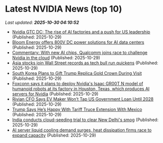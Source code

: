 # Latest NVIDIA News (top 10)
_Last updated: **2025-10-30 04:10:52**_

- [Nvidia GTC DC: The rise of AI factories and a push for US leadership](https://siliconangle.com/2025/10/29/nvidia-gtc-dc-rise-ai-factories-push-us-leadership/) (Published: 2025-10-29)
- [Bloom Energy offers 800V DC power solutions for AI data centers](https://www.digitimes.com/news/a20251028PD211/data-data-center-nvidia-fuel-efficiency.html) (Published: 2025-10-29)
- [Commentary: With new AI chips, Qualcomm joins race to challenge Nvidia in the cloud](https://www.digitimes.com/news/a20251029PD200/qualcomm-chips-accelerator-nvidia-market.html) (Published: 2025-10-29)
- [Asia stocks join Wall Street records as tech bull run quickens](https://www.channelnewsasia.com/asia/asia-stocks-join-wall-street-records-tech-bull-run-quickens-5431736) (Published: 2025-10-29)
- [South Korea Plans to Gift Trump Replica Gold Crown During Visit](https://biztoc.com/x/82edc1efb160b69e) (Published: 2025-10-29)
- [Foxconn says it plans to deploy Nvidia's Isaac GR00T N model of humanoid robots at its factory in Houston, Texas, which produces AI servers for Nvidia](https://biztoc.com/x/1a8460cd2ff03a32) (Published: 2025-10-29)
- [Rivian CFO Says EV Maker Won’t Tap US Government Loan Until 2028](https://biztoc.com/x/82b1bfa86add0d5e) (Published: 2025-10-29)
- [Trump Says He’s Happy With Tariff Truce Extension With Mexico](https://biztoc.com/x/39907308d67b421d) (Published: 2025-10-29)
- [India conducts cloud-seeding trial to clear New Delhi's smog](https://biztoc.com/x/9c1cbdb924407a47) (Published: 2025-10-29)
- [AI server liquid cooling demand surges, heat dissipation firms race to expand capacity](https://www.digitimes.com/news/a20251028PD234/liquid-cooling-nvidia-capacity-demand-rubin.html) (Published: 2025-10-29)
